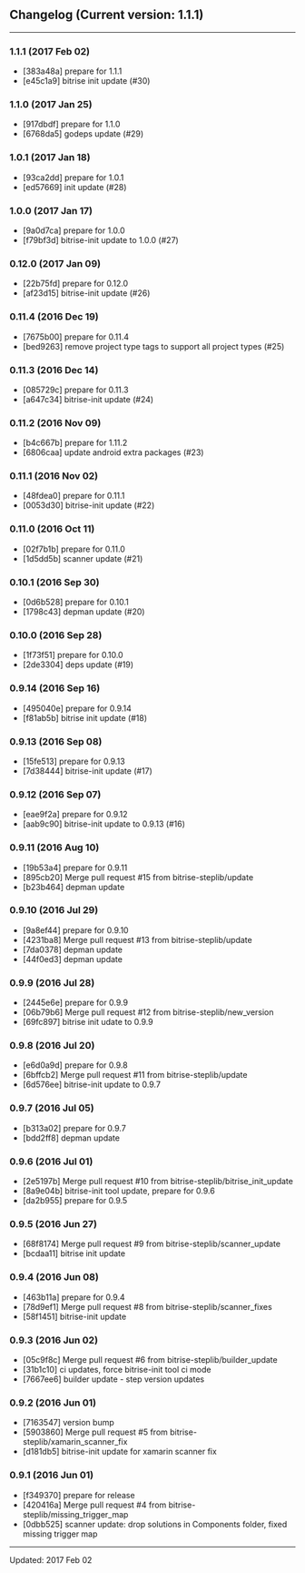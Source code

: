 ## Changelog (Current version: 1.1.1)

-----------------

### 1.1.1 (2017 Feb 02)

* [383a48a] prepare for 1.1.1
* [e45c1a9] bitrise init update (#30)

### 1.1.0 (2017 Jan 25)

* [917dbdf] prepare for 1.1.0
* [6768da5] godeps update (#29)

### 1.0.1 (2017 Jan 18)

* [93ca2dd] prepare for 1.0.1
* [ed57669] init update (#28)

### 1.0.0 (2017 Jan 17)

* [9a0d7ca] prepare for 1.0.0
* [f79bf3d] bitrise-init update to 1.0.0 (#27)

### 0.12.0 (2017 Jan 09)

* [22b75fd] prepare for 0.12.0
* [af23d15] bitrise-init update (#26)

### 0.11.4 (2016 Dec 19)

* [7675b00] prepare for 0.11.4
* [bed9263] remove project type tags to support all project types (#25)

### 0.11.3 (2016 Dec 14)

* [085729c] prepare for 0.11.3
* [a647c34] bitrise-init update (#24)

### 0.11.2 (2016 Nov 09)

* [b4c667b] prepare for 1.11.2
* [6806caa] update android extra packages (#23)

### 0.11.1 (2016 Nov 02)

* [48fdea0] prepare for 0.11.1
* [0053d30] bitrise-init update (#22)

### 0.11.0 (2016 Oct 11)

* [02f7b1b] prepare for 0.11.0
* [1d5dd5b] scanner update (#21)

### 0.10.1 (2016 Sep 30)

* [0d6b528] prepare for 0.10.1
* [1798c43] depman update (#20)

### 0.10.0 (2016 Sep 28)

* [1f73f51] prepare for 0.10.0
* [2de3304] deps update (#19)

### 0.9.14 (2016 Sep 16)

* [495040e] prepare for 0.9.14
* [f81ab5b] bitrise init update (#18)

### 0.9.13 (2016 Sep 08)

* [15fe513] prepare for 0.9.13
* [7d38444] bitrise-init update (#17)

### 0.9.12 (2016 Sep 07)

* [eae9f2a] prepare for 0.9.12
* [aab9c90] bitrise-init update to 0.9.13 (#16)

### 0.9.11 (2016 Aug 10)

* [19b53a4] prepare for 0.9.11
* [895cb20] Merge pull request #15 from bitrise-steplib/update
* [b23b464] depman update

### 0.9.10 (2016 Jul 29)

* [9a8ef44] prepare for 0.9.10
* [4231ba8] Merge pull request #13 from bitrise-steplib/update
* [7da0378] depman update
* [44f0ed3] depman update

### 0.9.9 (2016 Jul 28)

* [2445e6e] prepare for 0.9.9
* [06b79b6] Merge pull request #12 from bitrise-steplib/new_version
* [69fc897] bitrise init udate to 0.9.9

### 0.9.8 (2016 Jul 20)

* [e6d0a9d] prepare for 0.9.8
* [6bffcb2] Merge pull request #11 from bitrise-steplib/update
* [6d576ee] bitrise-init update to 0.9.7

### 0.9.7 (2016 Jul 05)

* [b313a02] prepare for 0.9.7
* [bdd2ff8] depman update

### 0.9.6 (2016 Jul 01)

* [2e5197b] Merge pull request #10 from bitrise-steplib/bitrise_init_update
* [8a9e04b] bitrise-init tool update, prepare for 0.9.6
* [da2b955] prepare for 0.9.5

### 0.9.5 (2016 Jun 27)

* [68f8174] Merge pull request #9 from bitrise-steplib/scanner_update
* [bcdaa11] bitrise init update

### 0.9.4 (2016 Jun 08)

* [463b11a] prepare for 0.9.4
* [78d9ef1] Merge pull request #8 from bitrise-steplib/scanner_fixes
* [58f1451] bitrise-init update

### 0.9.3 (2016 Jun 02)

* [05c9f8c] Merge pull request #6 from bitrise-steplib/builder_update
* [31b1c10] ci updates, force bitrise-init tool ci mode
* [7667ee6] builder update - step version updates

### 0.9.2 (2016 Jun 01)

* [7163547] version bump
* [5903860] Merge pull request #5 from bitrise-steplib/xamarin_scanner_fix
* [d181db5] bitrise-init update for xamarin scanner fix

### 0.9.1 (2016 Jun 01)

* [f349370] prepare for release
* [420416a] Merge pull request #4 from bitrise-steplib/missing_trigger_map
* [0dbb525] scanner update: drop solutions in Components folder, fixed missing trigger map

-----------------

Updated: 2017 Feb 02